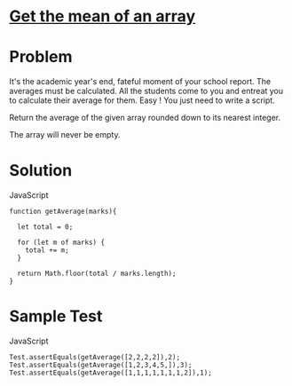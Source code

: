 # [Get the mean of an array](https://www.codewars.com/kata/563e320cee5dddcf77000158/train/javascript)

# Problem

It's the academic year's end, fateful moment of your school report. The averages must be calculated. All the students come to you and entreat you to calculate their average for them. Easy ! You just need to write a script.

Return the average of the given array rounded down to its nearest integer.

The array will never be empty.

# Solution

JavaScript

```JS
function getAverage(marks){

  let total = 0;

  for (let m of marks) {
    total += m;
  }

  return Math.floor(total / marks.length);
}
```

# Sample Test

JavaScript

```JS
Test.assertEquals(getAverage([2,2,2,2]),2);
Test.assertEquals(getAverage([1,2,3,4,5,]),3);
Test.assertEquals(getAverage([1,1,1,1,1,1,1,2]),1);
```
